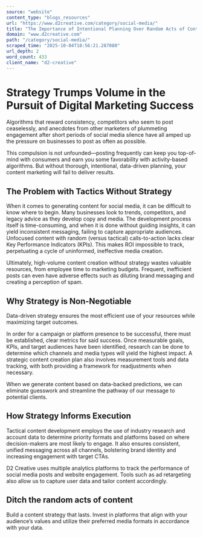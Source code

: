 ```yaml
---
source: "website"
content_type: "blogs_resources"
url: "https://www.d2creative.com/category/social-media/"
title: "The Importance of Intentional Planning Over Random Acts of Content"
domain: "www.d2creative.com"
path: "/category/social-media/"
scraped_time: "2025-10-04T18:56:21.287080"
url_depth: 2
word_count: 433
client_name: "d2-creative"
---
```


# Strategy Trumps Volume in the Pursuit of Digital Marketing Success

Algorithms that reward consistency, competitors who seem to post ceaselessly, and anecdotes from other marketers of plummeting engagement after short periods of social media silence have all amped up the pressure on businesses to post as often as possible.

This compulsion is not unfounded—posting frequently can keep you top-of-mind with consumers and earn you some favorability with activity-based algorithms. But without thorough, intentional, data-driven planning, your content marketing will fail to deliver results.

## The Problem with Tactics Without Strategy

When it comes to generating content for social media, it can be difficult to know where to begin. Many businesses look to trends, competitors, and legacy advice as they develop copy and media. The development process itself is time-consuming, and when it is done without guiding insights, it can yield inconsistent messaging, failing to capture appropriate audiences. Unfocused content with random (versus tactical) calls-to-action lacks clear Key Performance Indicators (KPIs). This makes ROI impossible to track, perpetuating a cycle of uninformed, ineffective media creation.

Ultimately, high-volume content creation without strategy wastes valuable resources, from employee time to marketing budgets. Frequent, inefficient posts can even have adverse effects such as diluting brand messaging and creating a perception of spam.

## Why Strategy is Non-Negotiable

Data-driven strategy ensures the most efficient use of your resources while maximizing target outcomes.

In order for a campaign or platform presence to be successful, there must be established, clear metrics for said success. Once measurable goals, KPIs, and target audiences have been identified, research can be done to determine which channels and media types will yield the highest impact. A strategic content creation plan also involves measurement tools and data tracking, with both providing a framework for readjustments when necessary.

When we generate content based on data-backed predictions, we can eliminate guesswork and streamline the pathway of our message to potential clients.

## How Strategy Informs Execution

Tactical content development employs the use of industry research and account data to determine priority formats and platforms based on where decision-makers are most likely to engage. It also ensures consistent, unified messaging across all channels, bolstering brand identity and increasing engagement with target CTAs.

D2 Creative uses multiple analytics platforms to track the performance of social media posts and website engagement. Tools such as ad retargeting also allow us to capture user data and tailor content accordingly.

## Ditch the random acts of content

Build a content strategy that lasts. Invest in platforms that align with your audience’s values and utilize their preferred media formats in accordance with your data.